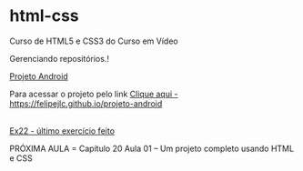 # html-css
 Curso de HTML5 e CSS3 do Curso em Vídeo
 
 Gerenciando repositórios.!

 <a href="https://felipejlc.github.io/html-css/desafios/d010/android.html" target="blank"> Projeto Android </a>
 <br>
 <p> Para acessar o projeto pelo link <a href="https://felipejlc.github.io/projeto-android" target="blank"> Clique aqui - https://felipejlc.github.io/projeto-android </p>
 <br>
 <a href="https://felipejlc.github.io/html-css/exercicios/ex022/fundo007.html" target="blank"> Ex22 - último exercício feito </a>
 <br>
 <p> PRÓXIMA AULA = Capítulo 20 Aula 01 – Um projeto completo usando HTML e CSS </p>